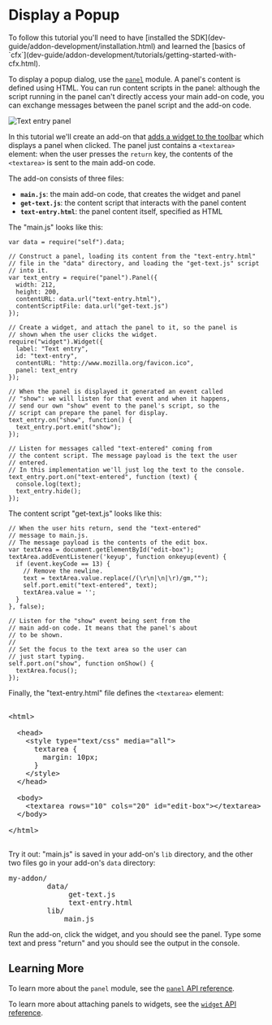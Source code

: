 <!-- This Source Code Form is subject to the terms of the Mozilla Public
   - License, v. 2.0. If a copy of the MPL was not distributed with this
   - file, You can obtain one at http://mozilla.org/MPL/2.0/. -->

# Display a Popup #

<span class="aside">
To follow this tutorial you'll need to have
[installed the SDK](dev-guide/addon-development/installation.html)
and learned the
[basics of `cfx`](dev-guide/addon-development/tutorials/getting-started-with-cfx.html).
</span>

To display a popup dialog, use the
[`panel`](packages/addon-kit/panel.html) module. A panel's content is
defined using HTML. You can run content scripts in the panel: although the
script running in the panel can't directly access your main add-on code,
you can exchange messages between the panel script and the add-on code.

<img class="image-right" src="static-files/media/screenshots/text-entry-panel.png"
alt="Text entry panel">

In this tutorial we'll create an add-on that
[adds a widget to the toolbar](dev-guide/addon-development/tutorials/adding-toolbar-button.html)
which displays a panel when clicked. The panel just contains a
`<textarea>` element: when the user presses the `return` key, the contents
of the `<textarea>` is sent to the main add-on code.

The add-on consists of three files:

* **`main.js`**: the main add-on code, that creates the widget and panel
* **`get-text.js`**: the content script that interacts with the panel content
* **`text-entry.html`**: the panel content itself, specified as HTML

The "main.js" looks like this:

    var data = require("self").data;

    // Construct a panel, loading its content from the "text-entry.html"
    // file in the "data" directory, and loading the "get-text.js" script
    // into it.
    var text_entry = require("panel").Panel({
      width: 212,
      height: 200,
      contentURL: data.url("text-entry.html"),
      contentScriptFile: data.url("get-text.js")
    });

    // Create a widget, and attach the panel to it, so the panel is
    // shown when the user clicks the widget.
    require("widget").Widget({
      label: "Text entry",
      id: "text-entry",
      contentURL: "http://www.mozilla.org/favicon.ico",
      panel: text_entry
    });

    // When the panel is displayed it generated an event called
    // "show": we will listen for that event and when it happens,
    // send our own "show" event to the panel's script, so the
    // script can prepare the panel for display.
    text_entry.on("show", function() {
      text_entry.port.emit("show");
    });

    // Listen for messages called "text-entered" coming from
    // the content script. The message payload is the text the user
    // entered.
    // In this implementation we'll just log the text to the console.
    text_entry.port.on("text-entered", function (text) {
      console.log(text);
      text_entry.hide();
    });

The content script "get-text.js" looks like this:

    // When the user hits return, send the "text-entered"
    // message to main.js.
    // The message payload is the contents of the edit box.
    var textArea = document.getElementById("edit-box");
    textArea.addEventListener('keyup', function onkeyup(event) {
      if (event.keyCode == 13) {
        // Remove the newline.
        text = textArea.value.replace(/(\r\n|\n|\r)/gm,"");
        self.port.emit("text-entered", text);
        textArea.value = '';
      }
    }, false);

    // Listen for the "show" event being sent from the
    // main add-on code. It means that the panel's about
    // to be shown.
    //
    // Set the focus to the text area so the user can
    // just start typing.
    self.port.on("show", function onShow() {
      textArea.focus();
    });

Finally, the "text-entry.html" file defines the `<textarea>` element:

<pre class="brush: html">

&lt;html&gt;

  &lt;head&gt;
    &lt;style type="text/css" media="all"&gt;
      textarea {
        margin: 10px;
      }
    &lt;/style&gt;
  &lt;/head&gt;

  &lt;body&gt;
    &lt;textarea rows="10" cols="20" id="edit-box">&lt;/textarea&gt;
  &lt;/body&gt;

&lt;/html&gt;

</pre>

Try it out: "main.js" is saved in your add-on's `lib` directory,
and the other two files go in your add-on's `data` directory:

<pre>
my-addon/
         data/
              get-text.js
              text-entry.html
         lib/
             main.js
</pre>

Run the add-on, click the widget, and you should see the panel.
Type some text and press "return" and you should see the output
in the console.

## Learning More ##

To learn more about the `panel` module, see the
[`panel` API reference](packages/addon-kit/panel.html).

To learn more about attaching panels to widgets, see the
[`widget` API reference](packages/addon-kit/widget.html).
